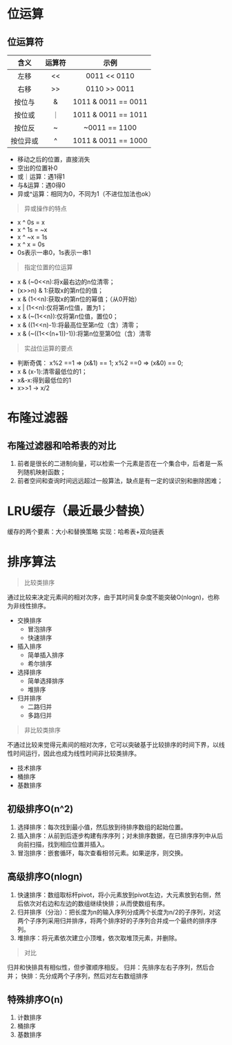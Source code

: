 # 位运算
## 位运算符
| 含义 | 运算符 | 示例 |
| :-----:| :----: | :----: |
| 左移 | << | 0011 << 0110 |
| 右移 | >> | 0110 >> 0011 |
| 按位与 | & | 1011 & 0011 == 0011 |
| 按位或 | ｜ | 1011 & 0011 == 1011 |
| 按位反 | ~ | ~0011 == 1100 |
| 按位异或 | ^ | 1011 & 0011 == 1000 |
- 移动之后的位置，直接消失
- 空出的位置补0
- 或｜运算：遇1得1
- 与&运算：遇0得0
- 异或^运算：相同为0，不同为1（不进位加法也ok）
>异或操作的特点
- x ^ 0s = x
- x ^ 1s = ~x
- x ^ ~x = 1s
- x ^ x = 0s
- 0s表示一串0，1s表示一串1

> 指定位置的位运算
- x & (~0<<n):将x最右边的n位清零；
- (x>>n) & 1:获取x的第n位的值；
- x & (1<<n):获取x的第n位的幂值；（从0开始）
- x | (1<<n):仅将第n位值，置为1；
- x & (~(1<<n)):仅将第n位值，置位0；
- x & ((1<<n)-1):将最高位至第n位（含）清零；
- x & (~((1<<(n+1))-1)):将第n位至第0位（含）清零

> 实战位运算的要点
- 判断奇偶：
x%2 ==1 => (x&1) == 1;
x%2 ==0 => (x&0) == 0;
- x & (x-1):清零最低位的1；
- x&-x:得到最低位的1
- x>>1 -> x/2

# 布隆过滤器
## 布隆过滤器和哈希表的对比
1. 前者是很长的二进制向量，可以检索一个元素是否在一个集合中，后者是一系列随机映射函数；
2. 前者空间和查询时间远远超过一般算法，缺点是有一定的误识别和删除困难；
# LRU缓存（最近最少替换）
缓存的两个要素：大小和替换策略
实现：哈希表+双向链表

# 排序算法
> 比较类排序

通过比较来决定元素间的相对次序，由于其时间复杂度不能突破O(nlogn)，也称为非线性排序。
- 交换排序
    - 冒泡排序
    - 快速排序
- 插入排序
    - 简单插入排序
    - 希尔排序
- 选择排序
    - 简单选择排序
    - 堆排序
- 归并排序
    - 二路归并
    - 多路归并

> 非比较类排序

不通过比较来觉得元素间的相对次序，它可以突破基于比较排序的时间下界，以线性时间运行，因此也成为线性时间非比较类排序。
- 技术排序
- 桶排序
- 基数排序

## 初级排序O(n^2)
1. 选择排序：每次找到最小值，然后放到待排序数组的起始位置。
2. 插入排序：从前到后逐步构建有序序列；对未排序数据，在已排序序列中从后向前扫描，找到相应位置并插入。
3. 冒泡排序：嵌套循环，每次查看相邻元素。如果逆序，则交换。

## 高级排序O(nlogn)
1. 快速排序：数组取标杆pivot，将小元素放到pivot左边，大元素放到右侧，然后依次对右边和左边的数组继续快排；从而使数组有序。
2. 归并排序（分治）：把长度为n的输入序列分成两个长度为n/2的子序列，对这两个子序列采用归并排序，将两个排序好的子序列合并成一个最终的排序序列。
3. 堆排序：将元素依次建立小顶堆，依次取堆顶元素，并删除。

> 对比

归并和快排具有相似性，但步骤顺序相反。
归并：先排序左右子序列，然后合并；
快排：先分成两个子序列，然后对左右数组排序

## 特殊排序O(n)
1. 计数排序
2. 桶排序
3. 基数排序
